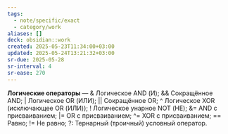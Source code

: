 ```yaml
---
tags:
  - note/specific/exact
  - category/work
aliases: []
deck: obsidian::work
created: 2025-05-23T11:34:00+03:00
updated: 2025-05-24T13:21:32+03:00
sr-due: 2025-05-28
sr-interval: 4
sr-ease: 270
---
```


**Логические операторы**
—
& Логическое AND (И);
&& Сокращённое AND;
| Логическое OR (ИЛИ);
|| Сокращённое OR;
^ Логическое XOR (исключающее OR (ИЛИ));
! Логическое унарное NOT (НЕ);
&= AND с присваиванием;
|= OR с присваиванием;
^= XOR с присваиванием;
== Равно;
!= Не равно;
?: Тернарный (троичный) условный оператор.
